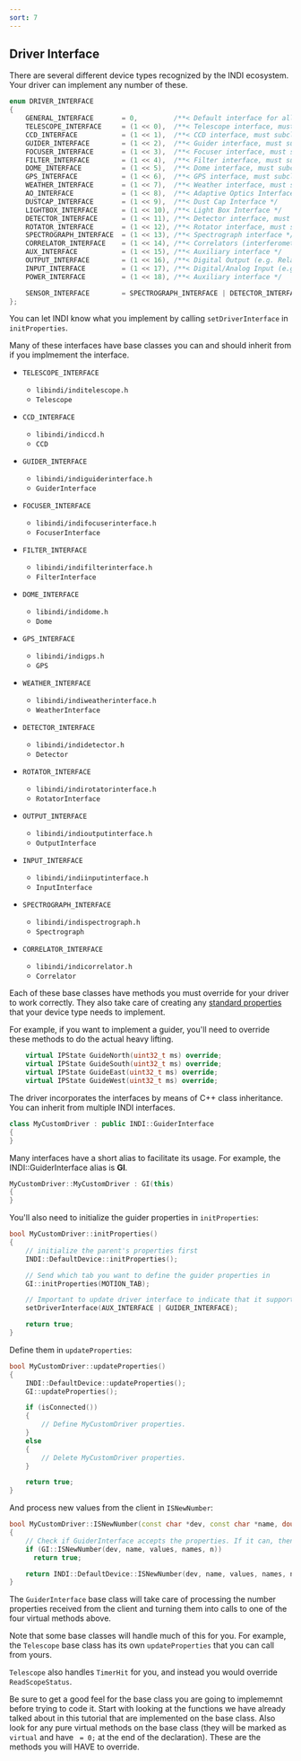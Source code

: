 ```yaml
---
sort: 7
---
```


## Driver Interface

There are several different device types recognized by the INDI ecosystem. Your driver can implement
any number of these.

```cpp
enum DRIVER_INTERFACE
{
    GENERAL_INTERFACE       = 0,         /**< Default interface for all INDI devices */
    TELESCOPE_INTERFACE     = (1 << 0),  /**< Telescope interface, must subclass INDI::Telescope */
    CCD_INTERFACE           = (1 << 1),  /**< CCD interface, must subclass INDI::CCD */
    GUIDER_INTERFACE        = (1 << 2),  /**< Guider interface, must subclass INDI::GuiderInterface */
    FOCUSER_INTERFACE       = (1 << 3),  /**< Focuser interface, must subclass INDI::FocuserInterface */
    FILTER_INTERFACE        = (1 << 4),  /**< Filter interface, must subclass INDI::FilterInterface */
    DOME_INTERFACE          = (1 << 5),  /**< Dome interface, must subclass INDI::Dome */
    GPS_INTERFACE           = (1 << 6),  /**< GPS interface, must subclass INDI::GPS */
    WEATHER_INTERFACE       = (1 << 7),  /**< Weather interface, must subclass INDI::Weather */
    AO_INTERFACE            = (1 << 8),  /**< Adaptive Optics Interface */
    DUSTCAP_INTERFACE       = (1 << 9),  /**< Dust Cap Interface */
    LIGHTBOX_INTERFACE      = (1 << 10), /**< Light Box Interface */
    DETECTOR_INTERFACE      = (1 << 11), /**< Detector interface, must subclass INDI::Detector */
    ROTATOR_INTERFACE       = (1 << 12), /**< Rotator interface, must subclass INDI::RotatorInterface */
    SPECTROGRAPH_INTERFACE  = (1 << 13), /**< Spectrograph interface */
    CORRELATOR_INTERFACE    = (1 << 14), /**< Correlators (interferometers) interface */
    AUX_INTERFACE           = (1 << 15), /**< Auxiliary interface */
    OUTPUT_INTERFACE        = (1 << 16), /**< Digital Output (e.g. Relay) interface */
    INPUT_INTERFACE         = (1 << 17), /**< Digital/Analog Input (e.g. GPIO) interface */
    POWER_INTERFACE         = (1 << 18), /**< Auxiliary interface */

    SENSOR_INTERFACE        = SPECTROGRAPH_INTERFACE | DETECTOR_INTERFACE | CORRELATOR_INTERFACE
};
```

You can let INDI know what you implement by calling `setDriverInterface` in `initProperties`.

Many of these interfaces have base classes you can and should inherit from if you implmement the interface.

- `TELESCOPE_INTERFACE`

  - `libindi/inditelescope.h`
  - `Telescope`

- `CCD_INTERFACE`

  - `libindi/indiccd.h`
  - `CCD`

- `GUIDER_INTERFACE`

  - `libindi/indiguiderinterface.h`
  - `GuiderInterface`

- `FOCUSER_INTERFACE`

  - `libindi/indifocuserinterface.h`
  - `FocuserInterface`

- `FILTER_INTERFACE`

  - `libindi/indifilterinterface.h`
  - `FilterInterface`

- `DOME_INTERFACE`

  - `libindi/indidome.h`
  - `Dome`

- `GPS_INTERFACE`

  - `libindi/indigps.h`
  - `GPS`

- `WEATHER_INTERFACE`

  - `libindi/indiweatherinterface.h`
  - `WeatherInterface`

- `DETECTOR_INTERFACE`

  - `libindi/indidetector.h`
  - `Detector`

- `ROTATOR_INTERFACE`

  - `libindi/indirotatorinterface.h`
  - `RotatorInterface`

- `OUTPUT_INTERFACE`

  - `libindi/indioutputinterface.h`
  - `OutputInterface`

- `INPUT_INTERFACE`

  - `libindi/indiinputinterface.h`
  - `InputInterface`

- `SPECTROGRAPH_INTERFACE`

  - `libindi/indispectrograph.h`
  - `Spectrograph`

- `CORRELATOR_INTERFACE`
  - `libindi/indicorrelator.h`
  - `Correlator`

Each of these base classes have methods you must override for your driver to work correctly.
They also take care of creating any
[standard properties](../standard-properties.md)
that your device type needs to implement.

For example, if you want to implement a guider, you'll need to override these methods
to do the actual heavy lifting.

```cpp
    virtual IPState GuideNorth(uint32_t ms) override;
    virtual IPState GuideSouth(uint32_t ms) override;
    virtual IPState GuideEast(uint32_t ms) override;
    virtual IPState GuideWest(uint32_t ms) override;
```

The driver incorporates the interfaces by means of C++ class inheritance. You can inherit from multiple INDI interfaces.

```cpp
class MyCustomDriver : public INDI::GuiderInterface
{
}
```

Many interfaces have a short alias to facilitate its usage. For example, the INDI::GuiderInterface alias is **GI**.

```cpp
MyCustomDriver::MyCustomDriver : GI(this)
{
}
```

You'll also need to initialize the guider properties in `initProperties`:

```cpp
bool MyCustomDriver::initProperties()
{
    // initialize the parent's properties first
    INDI::DefaultDevice::initProperties();

    // Send which tab you want to define the guider properties in
    GI::initProperties(MOTION_TAB);

    // Important to update driver interface to indicate that it supports GUIDER interface
    setDriverInterface(AUX_INTERFACE | GUIDER_INTERFACE);

    return true;
}
```

Define them in `updateProperties`:

```cpp
bool MyCustomDriver::updateProperties()
{
    INDI::DefaultDevice::updateProperties();
    GI::updateProperties();

    if (isConnected())
    {
        // Define MyCustomDriver properties.
    }
    else
    {
        // Delete MyCustomDriver properties.
    }

    return true;
}
```

And process new values from the client in `ISNewNumber`:

```cpp
bool MyCustomDriver::ISNewNumber(const char *dev, const char *name, double values[], char *names[], int n)
{
    // Check if GuiderInterface accepts the properties. If it can, then no need to proceed further
    if (GI::ISNewNumber(dev, name, values, names, n))
      return true;

    return INDI::DefaultDevice::ISNewNumber(dev, name, values, names, n);
}
```

The `GuiderInterface` base class will take care of processing the number properties received from the client and turning them into calls to one of the four virtual methods above.

Note that some base classes will handle much of this for you. For example, the `Telescope` base class has its own `updateProperties` that you can call from yours.

`Telescope` also handles `TimerHit` for you, and instead you would override `ReadScopeStatus`.

Be sure to get a good feel for the base class you are going to implememnt before trying to code it. Start with looking at the functions we have already talked about in this tutorial that are implemented on the base class. Also look for any pure virtual methods on the base class (they will be marked as `virtual` and have ` = 0;` at the end of the declaration). These are the methods you will HAVE to override.
